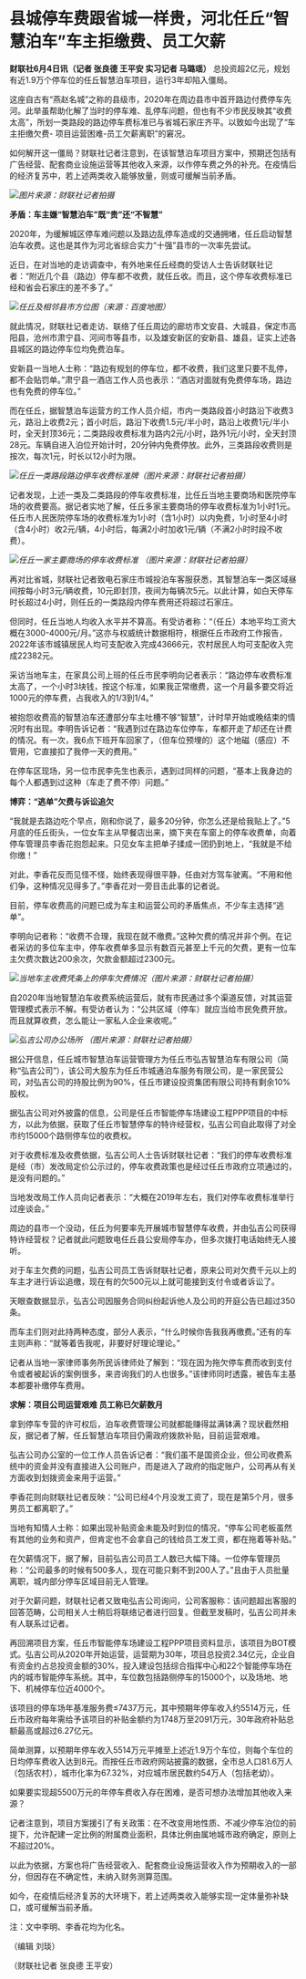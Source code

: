 

# 县城停车费跟省城一样贵，河北任丘“智慧泊车”车主拒缴费、员工欠薪

**财联社6月4日讯（记者 张良德 王平安 实习记者 马璐瑶）** 总投资超2亿元，规划有近1.9万个停车位的任丘智慧泊车项目，运行3年却陷入僵局。

这座自古有“燕赵名城”之称的县级市，2020年在周边县市中首开路边付费停车先河。此举虽帮助化解了当时的停车难、乱停车问题，但也有不少市民反映其“收费太高”，所划一类路段的路边停车费标准已与省城石家庄齐平。以致如今出现了“车主拒缴欠费-
项目运营困难-员工欠薪离职”的窘况。

如何解开这一僵局？财联社记者注意到，在该智慧泊车项目方案中，预期还包括有广告经营、配套商业设施运营等其他收入来源，以作停车费之外的补充。在疫情后的经济复苏中，若上述两类收入能够放量，则或可缓解当前矛盾。

![](https://inews.gtimg.com/om_bt/O-ONQayUSv2L2BxH_hkyLveBisc9NU1IFpBBDBR2tqIqYAA/1000)_图片来源：财联社记者拍摄_

**矛盾：车主嫌“智慧泊车”既“贵”还“不智慧”**

2020年，为缓解城区停车难问题以及路边乱停车造成的交通拥堵，任丘启动智慧泊车收费。这也是其作为河北省综合实力“十强”县市的一次率先尝试。

近日，在对当地的走访调查中，有外地来任丘经商的受访人士告诉财联社记者：“附近几个县（路边）停车都不收费，就任丘收。而且，这个停车收费标准已经和省会石家庄的差不多了。”

![](https://inews.gtimg.com/om_bt/OojocjNc3DB4Xsw_mZLsj7BfySS2pEH_i5Lz2Ilg0cTs0AA/1000)_任丘及相邻县市方位图（来源：百度地图）_

就此情况，财联社记者走访、联络了任丘周边的廊坊市文安县、大城县，保定市高阳县，沧州市肃宁县、河间市等县市，以及雄安新区的安新县、雄县，证实上述各县城区的路边停车位均免费泊车。

安新县一当地人士称：“路边有规划的停车位，都不收费，我们这里只要不乱停，都不会贴罚单。”肃宁县一酒店工作人员也表示：“酒店对面就有免费停车场，路边也有免费的停车位。”

而在任丘，据智慧泊车运营方的工作人员介绍，市内一类路段首小时路沿下收费3元，路沿上收费2元；首小时后，路沿下收费1.5元/半小时，路沿上收费1元/半小时，全天封顶36元；二类路段收费标准为路内2元/小时，路外1元/小时，全天封顶28元。车辆自进入泊位开始计时，20分钟内免费停放。此外，三类路段收费则是按次，每次1元，时长以12小时为限。

![](https://inews.gtimg.com/news_bt/OFZE01PsN3OR5bVxcvlZdEmD812L_p0hW1y9zK2QPd0tEAA/1000)_任丘一类路段路边停车收费标准牌（图片来源：财联社记者拍摄）_

记者发现，上述一类及二类路段的停车收费标准，比任丘当地主要商场和医院停车场的收费要高。据记者实地了解，任丘多家主要商场的停车收费标准为1小时1元。任丘市人民医院停车场的收费标准为1小时（含1小时）以内免费，1小时至4小时（含4小时）收2元/辆，4小时后，每满2小时加收1元/辆（不满2小时时段不收费）。

![](https://inews.gtimg.com/om_bt/O2WDGcU2OiexgHVj_1g34E1ozyqT_Lkfl9yBoHGKse7jIAA/1000)_任丘一家主要商场的停车收费标准
（图片来源：财联社记者拍摄）_

再对比省城，财联社记者致电石家庄市城投泊车客服获悉，其智慧泊车一类区域昼间按每小时3元/辆收费，10元即封顶，夜间为每辆次5元。以此计算，如白天停车时长超过4小时，则任丘的一类路段内停车费用还将超过石家庄。

但同时，任丘当地人均收入水平并不算高。有受访者称：“（任丘）本地平均工资大概在3000-4000元/月。”这亦与权威统计数据相符，根据任丘市政府工作报告，2022年该市城镇居民人均可支配收入完成43666元，农村居民人均可支配收入完成22382元。

采访当地车主，在家具公司上班的任丘市民李明向记者表示：“路边停车收费标准太高了，一个小时3块钱，按这个标准，如果我正常缴费，这一个月最多要交将近1000元的停车费，占我收入的1/3到1/4。”

被抱怨收费高的智慧泊车还遭部分车主吐槽不够“智慧”，计时早开始或晚结束的情况时有出现。李明告诉记者：“我遇到过在路边车位停车，车都开走了却还在计费的情况。有一次，我6点下班开车回家了，（但车位预埋的）这个地磁（感应）不管用，它直接扣了我停一天的费用。”

在停车区现场，另一位市民李先生也表示，遇到过同样的问题，“基本上我身边的每个人都遇到过这种（车走了费不停）问题。”

**博弈：“逃单”欠费与诉讼追欠**

“我就是去路边吃个早点，刚和你说了，最多20分钟，你怎么还是给我贴上了。”5月底的任丘街头，一位女车主从早餐店出来，摘下夹在车窗上的停车收费单，向着停车管理员李香花抱怨起来。只见女车主把单子揉成一团扔到地上，“我就是不给你缴！”

对此，李香花反而见怪不怪，始终表现得很平静，任由对方驾车驶离。“不用和他们争，这种情况见得多了。”李香花对一旁目击此事的记者说。

目前，停车收费高的问题已成为车主和运营公司的矛盾焦点，不少车主选择“逃单”。

李明向记者称：“收费不合理，我现在就不缴费。”这种欠费的情况并非个例。在记者采访的多位车主中，停车收费单多显示有数百元甚至上千元的欠费，更有一位车主欠费次数达200余次，欠款金额超过2300元。

![](https://inews.gtimg.com/om_bt/O8Ct_yDmLSAzwKYP2EmbiGN7UPrftmmZkJbGRhsmlYMcUAA/1000)_当地车主收费凭条上的停车欠费情况（图片来源：财联社记者拍摄）_

自2020年当地智慧泊车收费系统运营后，就有市民通过多个渠道反馈，对其运营管理模式表示不解。有受访者认为：“公共区域（停车）就应当给市民免费开放。而且就算收费，怎么能让一家私人企业来收呢。”

![](https://inews.gtimg.com/om_bt/OKoZmaqyIeuUe4i9V88iXRywyM4g6LC4gIOwHjfhdAf2kAA/1000)_弘吉公司办公场所
（图片来源：财联社记者拍摄）_

据公开信息，任丘城市智慧泊车运营管理方为任丘市弘吉智慧泊车有限公司（简称“弘吉公司”），该公司大股东为任丘市城通泊车服务有限公司，是一家民营公司，对弘吉公司的持股比例为90%，任丘市建设投资集团有限公司持有剩余10%股权。

据弘吉公司对外披露的信息，公司是任丘市智能停车场建设工程PPP项目的中标方，以此为依据，获取了任丘市智慧停车的特许经营权，弘吉公司自此取得了对全市约15000个路侧停车位的收费权。

对于收费标准及收费依据，弘吉公司人士告诉财联社记者：“我们的停车收费标准是经（市）发改局定价公示过的，停车收费政策也是经过任丘市政府立项通过的，是没有问题的。”

当地发改局工作人员向记者表示：“大概在2019年左右，我们对停车收费标准举行过座谈会。”

周边的县市一个没动，任丘为何要率先开展城市智慧停车收费，并由弘吉公司获得特许经营权？记者就此问题致电任丘县公安局停车办，但多次拨打电话始终无人接听。

对于车主欠费的问题，弘吉公司员工告诉财联社记者，原来公司对欠费千元以上的车主才进行诉讼追缴，现在有的欠500元以上就可能接到支付令或者诉讼了。

天眼查数据显示，弘吉公司因服务合同纠纷起诉他人及公司的开庭公告已超过350条。

而车主们则对此持两种态度，部分人表示，“什么时候你告我我再缴费。”还有的车主则声称：“就等着告我呢，非要好好理论理论。”

记者从当地一家律师事务所民诉律师处了解到：“现在因为拖欠停车费而收到支付令或者被起诉的案例很多，来咨询我们的人也很多。”该律师同时透露，被告车主基本都要补缴停车费用。

**求解：项目公司运营艰难 员工称已欠薪数月**

拿到停车专营的许可权后，泊车收费管理公司就都能赚得盆满钵满？现状截然相反，据记者了解，任丘智慧泊车项目仍需政府拨款补贴，目前运营艰难。

弘吉公司办公室的一位工作人员告诉记者：“我们虽不是国资企业，但公司收费系统中的资金并没有直接进入公司账户，而是进入了政府的指定账户，公司再从有关方面收到划拨资金来用于运营。”

李香花则向财联社记者反映：“公司已经4个月没发工资了，现在是第5个月，很多男员工都离职了。”

当地有知情人士称：如果出现补贴资金未能及时到位的情况，“停车公司老板虽然有其他的业务和资产，但肯定也不会拿自己的钱给员工发工资，都在拖着等补贴。”

在欠薪情况下，据了解，目前弘吉公司员工人数已大幅下降。一位停车管理员称：“公司最多的时候有500多人，现在可能只剩不到200人了。”且由于人员批量离职，城内部分停车区域目前无人管理。

对于欠薪问题，财联社记者又致电弘吉公司询问，公司客服称：该问题超出客服的回答范畴，公司相关人士稍后将联络记者进行回复。但截至发稿时，弘吉公司并未有人联系过记者。

再回溯项目方案，任丘市智能停车场建设工程PPP项目资料显示，该项目为BOT模式。弘吉公司从2020年开始运营，运营期为30年，项目总投资2.34亿元，企业自有资金约占总投资金额的30%，投入建设包括综合指挥中心和22个智能停车场在内的城市智能停车系统。其中，车位数包括路侧停车的15000个，以及场地、地下、机械停车位近4000个。

该项目的停车场年基准服务费≤7437万元，其中预期年停车收入约5514万元，任丘市政府每年需给予该项目的补贴金额约为1748万至2091万元，30年政府补贴总额最高或超过6.27亿元。

简单测算，以预期年停车收入5514万元平摊至上述近1.9万个车位，则每个车位的日均停车费收入达到8元。而按任丘市政府网站披露的数据，全市总人口81.6万人（包括农村），城市化率为67.32%，对应城市居民数约54万人（包括老幼）。

如果要实现超5500万元的年停车费收入存在困难，是否可想办法增加其他收入来源？

记者注意到，项目方案援引了有关政策：在不改变用地性质、不减少停车泊位的前提下，允许配建一定比例的附属商业面积，具体比例由属地城市政府确定，原则上不超过20%。

以此为依据，方案也将广告经营收入、配套商业设施运营收入作为预期收入的一部分，但因存在不确定性，未纳入财务测算范围。

如今，在疫情后经济复苏的大环境下，若上述两类收入能够实现一定体量弥补缺口，或可缓解当前矛盾。

注：文中李明、李香花均为化名。

（编辑 刘琰）

（财联社记者 张良德 王平安）

